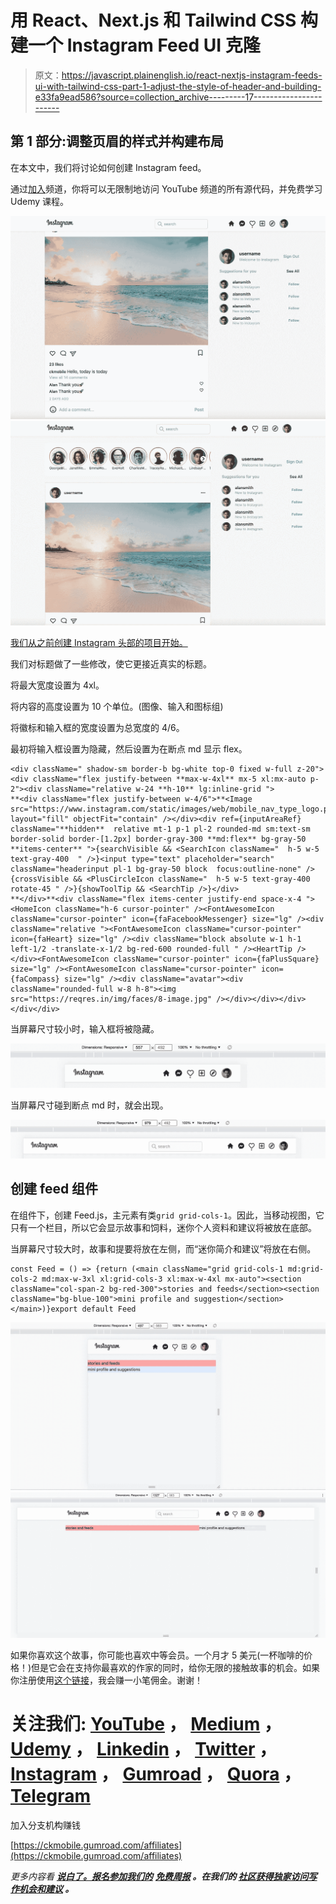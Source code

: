 # 用 React、Next.js 和 Tailwind CSS 构建一个 Instagram Feed UI 克隆

> 原文：<https://javascript.plainenglish.io/react-nextjs-instagram-feeds-ui-with-tailwind-css-part-1-adjust-the-style-of-header-and-building-e33fa9ead586?source=collection_archive---------17----------------------->

## 第 1 部分:调整页眉的样式并构建布局

在本文中，我们将讨论如何创建 Instagram feed。

通过[加入](https://www.youtube.com/channel/UCu4-4FnutvSHVo9WHvq80Ww/join)频道，你将可以无限制地访问 YouTube 频道的所有源代码，并免费学习 Udemy 课程。

![](img/80d1d6b7460c3d21cfdc7953df56e5c8.png)![](img/2de1d307aa44fe375cfe5866d5fbce0d.png)

[我们从之前创建 Instagram 头部的项目开始。](https://ckmobile.medium.com/instagram-ui-clone-with-tailwindcss-and-nextjs-all-articles-b0308a5489e)

我们对标题做了一些修改，使它更接近真实的标题。

将最大宽度设置为 4xl。

将内容的高度设置为 10 个单位。(图像、输入和图标组)

将徽标和输入框的宽度设置为总宽度的 4/6。

最初将输入框设置为隐藏，然后设置为在断点 md 显示 flex。

```
<div className=" shadow-sm border-b bg-white top-0 fixed w-full z-20"><div className="flex justify-between **max-w-4xl** mx-5 xl:mx-auto p-2"><div className="relative w-24 **h-10** lg:inline-grid ">
**<div className="flex justify-between w-4/6">**<Image src="https://www.instagram.com/static/images/web/mobile_nav_type_logo.png/735145cfe0a4.png" layout="fill" objectFit="contain" /></div><div ref={inputAreaRef} className="**hidden**  relative mt-1 p-1 pl-2 rounded-md sm:text-sm border-solid border-[1.2px] border-gray-300 **md:flex** bg-gray-50 **items-center** ">{searchVisible && <SearchIcon className="  h-5 w-5 text-gray-400  " />}<input type="text" placeholder="search" className="headerinput pl-1 bg-gray-50 block  focus:outline-none" />{crossVisible && <PlusCircleIcon className="  h-5 w-5 text-gray-400 rotate-45 " />}{showToolTip && <SearchTip />}</div>
**</div>**<div className="flex items-center justify-end space-x-4 "><HomeIcon className="h-6 cursor-pointer" /><FontAwesomeIcon className="cursor-pointer" icon={faFacebookMessenger} size="lg" /><div className="relative "><FontAwesomeIcon className="cursor-pointer" icon={faHeart} size="lg" /><div className="block absolute w-1 h-1 left-1/2 -translate-x-1/2 bg-red-600 rounded-full " /><HeartTip /></div><FontAwesomeIcon className="cursor-pointer" icon={faPlusSquare} size="lg" /><FontAwesomeIcon className="cursor-pointer" icon={faCompass} size="lg" /><div className="avatar"><div className="rounded-full w-8 h-8"><img src="https://reqres.in/img/faces/8-image.jpg" /></div></div></div></div</div>
```

当屏幕尺寸较小时，输入框将被隐藏。

![](img/d171ea9b7778461baac95c079354d6af.png)

当屏幕尺寸碰到断点 md 时，就会出现。

![](img/89cddb086fde9476f30af68277d786af.png)

## 创建 feed 组件

在组件下，创建 Feed.js，主元素有类`grid grid-cols-1`。因此，当移动视图，它只有一个栏目，所以它会显示故事和饲料，迷你个人资料和建议将被放在底部。

当屏幕尺寸较大时，故事和提要将放在左侧，而“迷你简介和建议”将放在右侧。

```
const Feed = () => {return (<main className="grid grid-cols-1 md:grid-cols-2 md:max-w-3xl xl:grid-cols-3 xl:max-w-4xl mx-auto"><section className="col-span-2 bg-red-300">stories and feeds</section><section className="bg-blue-100">mini profile and suggestion</section></main>)}export default Feed
```

![](img/13d264efe4a74c2002a2a55873d325c1.png)![](img/4e40a7e731ef1c4168bcca68b6fa061f.png)

如果你喜欢这个故事，你可能也喜欢中等会员。一个月才 5 美元(一杯咖啡的价格！)但是它会在支持你最喜欢的作家的同时，给你无限的接触故事的机会。如果你注册使用[这个链接](https://ckmobile.medium.com/membership)，我会赚一小笔佣金。谢谢！

# 关注我们: [YouTube](https://www.youtube.com/channel/UCu4-4FnutvSHVo9WHvq80Ww?sub_confirmation=1) ， [Medium](https://ckmobile.medium.com/) ， [Udemy](https://www.udemy.com/user/cyruschan2/) ， [Linkedin](https://www.linkedin.com/company/ckmobi/) ， [Twitter](https://twitter.com/ckmobilejavasc1) ， [Instagram](https://www.instagram.com/ckmobile8050) ， [Gumroad](https://app.gumroad.com/ckmobile) ， [Quora](https://ckmobile.quora.com/) ， [Telegram](https://t.me/ckmobi)

加入分支机构赚钱

[https://ckmobile.gumroad.com/affiliates](https://ckmobile.gumroad.com/affiliates)

*更多内容看* [***说白了。报名参加我们的***](http://plainenglish.io/) **[***免费周报***](http://newsletter.plainenglish.io/) *。在我们的* [***社区获得独家访问写作机会和建议***](https://discord.gg/GtDtUAvyhW) *。***